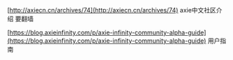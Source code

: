 

[http://axiecn.cn/archives/74](http://axiecn.cn/archives/74)     axie中文社区介绍 要翻墙

[https://blog.axieinfinity.com/p/axie-infinity-community-alpha-guide](https://blog.axieinfinity.com/p/axie-infinity-community-alpha-guide)    用户指南





